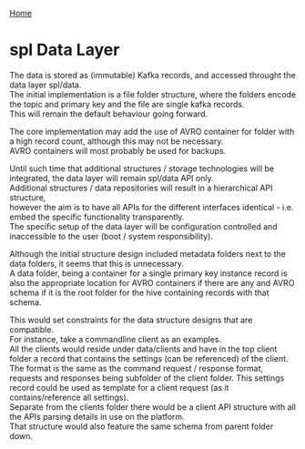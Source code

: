 [Home](../README.md)
# spl Data Layer

The data is stored as (immutable) Kafka records, and accessed throught the data layer spl/data.  
The initial implementation is a file folder structure, where the folders encode the topic and primary key
and the file are single kafka records.  
This will remain the default behaviour going forward.

The core implementation may add the use of AVRO container for folder with a high record count, although this may not be necessary.  
AVRO containers will most probably be used for backups.

Until such time that additional structures / storage technologies will be integrated, the data layer will remain spl/data API only.  
Additional structures / data repositories will result in a hierarchical API structure,  
however the aim is to have all APIs for the different interfaces identical - i.e. embed the specific functionality transparently.  
The specific setup of the data layer will be configuration controlled and inaccessible to the user (boot / system responsibility).

Although the initial structure design included metadata folders next to the data folders, it seems that this is unnecessary.  
A data folder, being a container for a single primary key instance record is also the appropriate location for AVRO containers
if there are any and AVRO schema if it is the root folder for the hive containing records with that schema.  

This would set constraints for the data structure designs that are compatible.  
For instance, take a commandline client as an examples.  
All the clients would reside under data/clients and have in the top client folder a record that contains the settings (can be referenced) of the client.  
The format is the same as the command  request / response format, requests and responses being subfolder of the client folder.
This settings record could be used as template for a client request (as it contains/reference all settings).  
Separate from the clients folder there would be a client API structure with all the APIs parsing details in use on the platform.  
That structure would also feature the same schema from parent folder down.

